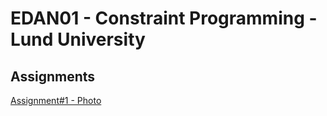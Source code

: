 # EDAN01 - Constraint Programming - Lund University

## Assignments

[Assignment#1 - Photo](./Assignment1/) 
